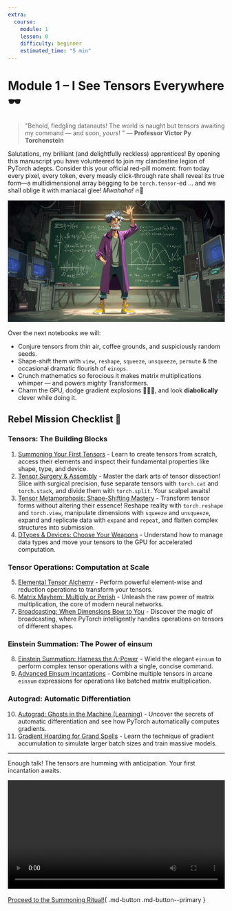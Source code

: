 ```yaml
---
extra:
  course:
    module: 1
    lesson: 0
    difficulty: beginner
    estimated_time: "5 min"
---
```


# Module 1 – I See Tensors Everywhere 🕶️

> "Behold, fledgling datanauts! The world is naught but tensors awaiting my command — and soon, *yours*! " — **Professor Victor Py Torchenstein**

Salutations, my brilliant (and delightfully reckless) apprentices! By opening this manuscript you have volunteered to join my clandestine legion of PyTorch adepts. Consider this your official red-pill moment: from today every pixel, every token, every measly click-through rate shall reveal its true form—a multidimensional array begging to be `torch.tensor`-ed … and we shall oblige it with maniacal glee! *Mwahaha!* 🔥🧪

![pytorch tensors everywhere](/assets/images/torchenstein_in_the_lab_blackboard.png)

Over the next notebooks we will:

- Conjure tensors from thin air, coffee grounds, and suspiciously random seeds.
- Shape-shift them with `view`, `reshape`, `squeeze`, `unsqueeze`, `permute` & the occasional dramatic flourish of `einops`.
- Crunch mathematics so ferocious it makes matrix multiplications whimper — and powers mighty Transformers.
- Charm the GPU, dodge gradient explosions 🏃‍♂️💥, and look **diabolically** clever while doing it.

## Rebel Mission Checklist 📝

### Tensors: The Building Blocks
1. [Summoning Your First Tensors](01_introduction_to_tensors.ipynb) - Learn to create tensors from scratch, access their elements and inspect their fundamental properties like shape, type, and device.
2. [Tensor Surgery & Assembly](02a_tensor_manipulation.ipynb) - Master the dark arts of tensor dissection! Slice with surgical precision, fuse separate tensors with `torch.cat` and `torch.stack`, and divide them with `torch.split`. Your scalpel awaits!
3. [Tensor Metamorphosis: Shape-Shifting Mastery](02b_tensor_metamorphosis.ipynb) - Transform tensor forms without altering their essence! Reshape reality with `torch.reshape` and `torch.view`, manipulate dimensions with `squeeze` and `unsqueeze`, expand and replicate data with `expand` and `repeat`, and flatten complex structures into submission.
4. [DTypes & Devices: Choose Your Weapons](03_data_types_and_devices.ipynb) - Understand how to manage data types and move your tensors to the GPU for accelerated computation.

### Tensor Operations: Computation at Scale
5. [Elemental Tensor Alchemy](04_tensor_math_operations.ipynb) - Perform powerful element-wise and reduction operations to transform your tensors.
6. [Matrix Mayhem: Multiply or Perish](05_matrix_multiplication.ipynb) - Unleash the raw power of matrix multiplication, the core of modern neural networks.
7. [Broadcasting: When Dimensions Bow to You](06_broadcasting.ipynb) - Discover the magic of broadcasting, where PyTorch intelligently handles operations on tensors of different shapes.

### Einstein Summation: The Power of einsum
8. [Einstein Summation: Harness the Λ-Power](07_einstein_summation.ipynb) - Wield the elegant `einsum` to perform complex tensor operations with a single, concise command.
9. [Advanced Einsum Incantations](08_advanced_einstein_summation.ipynb) - Combine multiple tensors in arcane `einsum` expressions for operations like batched matrix multiplication.

### Autograd: Automatic Differentiation
10. [Autograd: Ghosts in the Machine (Learning)](09_autograd.ipynb) - Uncover the secrets of automatic differentiation and see how PyTorch automatically computes gradients.
11. [Gradient Hoarding for Grand Spells](10_gradient_accumulation.ipynb) - Learn the technique of gradient accumulation to simulate larger batch sizes and train massive models.

---

Enough talk! The tensors are humming with anticipation. Your first incantation awaits.



<video controls width="100%"  src="/assets/images/torchenstein_coffe_explore_tensors_v2.mp4" title="Professor Torchenstein invites you to explore tensors">
  Your browser does not support the video tag. Please update your browser to view this content.
</video>


[Proceed to the Summoning Ritual!](01_introduction_to_tensors.ipynb){ .md-button .md-button--primary }



